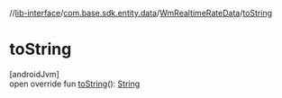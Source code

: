 //[lib-interface](../../../index.md)/[com.base.sdk.entity.data](../index.md)/[WmRealtimeRateData](index.md)/[toString](to-string.md)

# toString

[androidJvm]\
open override fun [toString](to-string.md)(): [String](https://kotlinlang.org/api/latest/jvm/stdlib/kotlin/-string/index.html)
